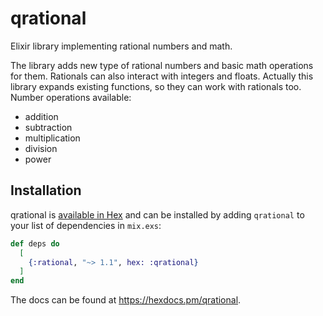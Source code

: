# qrational

Elixir library implementing rational numbers and math.

The library adds new type of rational numbers and basic math operations for them. Rationals can also interact with integers and floats. Actually this library expands existing functions, so they can work with rationals too. Number operations available:


* addition
* subtraction
* multiplication
* division
* power

## Installation

qrational is [available in Hex](https://hex.pm/packages/qrational) and can be installed by adding `qrational` to your list of dependencies in `mix.exs`:

```elixir
def deps do
  [
    {:rational, "~> 1.1", hex: :qrational}
  ]
end
```

The docs can be found at <https://hexdocs.pm/qrational>.
